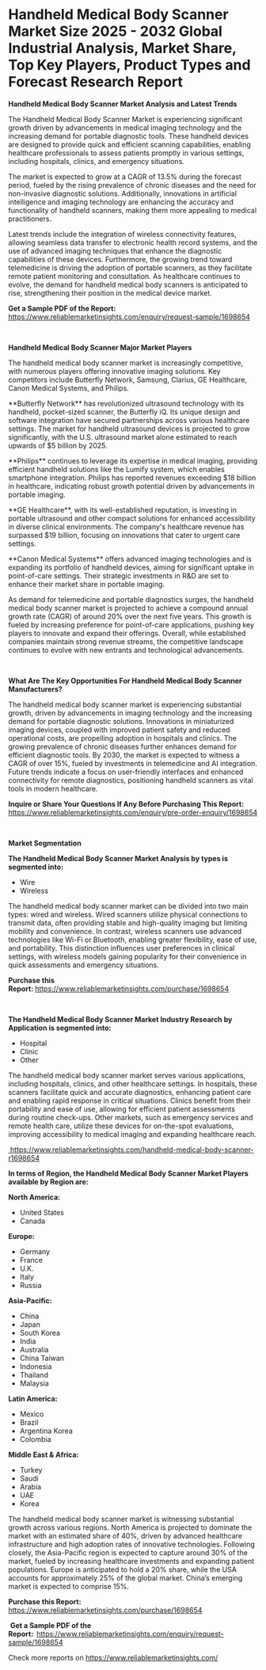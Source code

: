 <p><h1>Handheld Medical Body Scanner Market Size 2025 - 2032 Global Industrial Analysis, Market Share, Top Key Players, Product Types and Forecast Research Report</h1></p><p><strong>Handheld Medical Body Scanner Market Analysis and Latest Trends</strong></p>
<p><p>The Handheld Medical Body Scanner Market is experiencing significant growth driven by advancements in medical imaging technology and the increasing demand for portable diagnostic tools. These handheld devices are designed to provide quick and efficient scanning capabilities, enabling healthcare professionals to assess patients promptly in various settings, including hospitals, clinics, and emergency situations. </p><p>The market is expected to grow at a CAGR of 13.5% during the forecast period, fueled by the rising prevalence of chronic diseases and the need for non-invasive diagnostic solutions. Additionally, innovations in artificial intelligence and imaging technology are enhancing the accuracy and functionality of handheld scanners, making them more appealing to medical practitioners. </p><p>Latest trends include the integration of wireless connectivity features, allowing seamless data transfer to electronic health record systems, and the use of advanced imaging techniques that enhance the diagnostic capabilities of these devices. Furthermore, the growing trend toward telemedicine is driving the adoption of portable scanners, as they facilitate remote patient monitoring and consultation. As healthcare continues to evolve, the demand for handheld medical body scanners is anticipated to rise, strengthening their position in the medical device market.</p></p>
<p><strong>Get a Sample PDF of the Report:&nbsp;</strong> <a href="https://www.reliablemarketinsights.com/enquiry/request-sample/1698654?utm_campaign=3492&utm_medium=2&utm_source=Github&utm_content=ia&utm_term=27032025&utm_id=handheld-medical-body-scanner">https://www.reliablemarketinsights.com/enquiry/request-sample/1698654</a></p>
<p>&nbsp;</p>
<p><strong>Handheld Medical Body Scanner Major Market Players</strong></p>
<p><p>The handheld medical body scanner market is increasingly competitive, with numerous players offering innovative imaging solutions. Key competitors include Butterfly Network, Samsung, Clarius, GE Healthcare, Canon Medical Systems, and Philips. </p><p>**Butterfly Network** has revolutionized ultrasound technology with its handheld, pocket-sized scanner, the Butterfly iQ. Its unique design and software integration have secured partnerships across various healthcare settings. The market for handheld ultrasound devices is projected to grow significantly, with the U.S. ultrasound market alone estimated to reach upwards of $5 billion by 2025.</p><p>**Philips** continues to leverage its expertise in medical imaging, providing efficient handheld solutions like the Lumify system, which enables smartphone integration. Philips has reported revenues exceeding $18 billion in healthcare, indicating robust growth potential driven by advancements in portable imaging.</p><p>**GE Healthcare**, with its well-established reputation, is investing in portable ultrasound and other compact solutions for enhanced accessibility in diverse clinical environments. The company's healthcare revenue has surpassed $19 billion, focusing on innovations that cater to urgent care settings.</p><p>**Canon Medical Systems** offers advanced imaging technologies and is expanding its portfolio of handheld devices, aiming for significant uptake in point-of-care settings. Their strategic investments in R&D are set to enhance their market share in portable imaging.</p><p>As demand for telemedicine and portable diagnostics surges, the handheld medical body scanner market is projected to achieve a compound annual growth rate (CAGR) of around 20% over the next five years. This growth is fueled by increasing preference for point-of-care applications, pushing key players to innovate and expand their offerings. Overall, while established companies maintain strong revenue streams, the competitive landscape continues to evolve with new entrants and technological advancements.</p></p>
<p>&nbsp;</p>
<p><strong>What Are The Key Opportunities For Handheld Medical Body Scanner Manufacturers?</strong></p>
<p><p>The handheld medical body scanner market is experiencing substantial growth, driven by advancements in imaging technology and the increasing demand for portable diagnostic solutions. Innovations in miniaturized imaging devices, coupled with improved patient safety and reduced operational costs, are propelling adoption in hospitals and clinics. The growing prevalence of chronic diseases further enhances demand for efficient diagnostic tools. By 2030, the market is expected to witness a CAGR of over 15%, fueled by investments in telemedicine and AI integration. Future trends indicate a focus on user-friendly interfaces and enhanced connectivity for remote diagnostics, positioning handheld scanners as vital tools in modern healthcare.</p></p>
<p><strong>Inquire or Share Your Questions If Any Before Purchasing This Report:</strong> <a href="https://www.reliablemarketinsights.com/enquiry/pre-order-enquiry/1698654?utm_campaign=3492&utm_medium=2&utm_source=Github&utm_content=ia&utm_term=27032025&utm_id=handheld-medical-body-scanner">https://www.reliablemarketinsights.com/enquiry/pre-order-enquiry/1698654</a></p>
<p>&nbsp;</p>
<p><strong>Market Segmentation</strong></p>
<p><strong>The Handheld Medical Body Scanner Market Analysis by types is segmented into:</strong></p>
<p><ul><li>Wire</li><li>Wireless</li></ul></p>
<p><p>The handheld medical body scanner market can be divided into two main types: wired and wireless. Wired scanners utilize physical connections to transmit data, often providing stable and high-quality imaging but limiting mobility and convenience. In contrast, wireless scanners use advanced technologies like Wi-Fi or Bluetooth, enabling greater flexibility, ease of use, and portability. This distinction influences user preferences in clinical settings, with wireless models gaining popularity for their convenience in quick assessments and emergency situations.</p></p>
<p><strong>Purchase this Report:&nbsp;</strong><a href="https://www.reliablemarketinsights.com/purchase/1698654?utm_campaign=3492&utm_medium=2&utm_source=Github&utm_content=ia&utm_term=27032025&utm_id=handheld-medical-body-scanner">https://www.reliablemarketinsights.com/purchase/1698654</a></p>
<p>&nbsp;</p>
<p><strong>The Handheld Medical Body Scanner Market Industry Research by Application is segmented into:</strong></p>
<p><ul><li>Hospital</li><li>Clinic</li><li>Other</li></ul></p>
<p><p>The handheld medical body scanner market serves various applications, including hospitals, clinics, and other healthcare settings. In hospitals, these scanners facilitate quick and accurate diagnostics, enhancing patient care and enabling rapid response in critical situations. Clinics benefit from their portability and ease of use, allowing for efficient patient assessments during routine check-ups. Other markets, such as emergency services and remote health care, utilize these devices for on-the-spot evaluations, improving accessibility to medical imaging and expanding healthcare reach.</p></p>
<p><a href="https://www.reliablemarketinsights.com/handheld-medical-body-scanner-r1698654?utm_campaign=3492&utm_medium=2&utm_source=Github&utm_content=ia&utm_term=27032025&utm_id=handheld-medical-body-scanner">&nbsp;https://www.reliablemarketinsights.com/handheld-medical-body-scanner-r1698654</a></p>
<p><strong>In terms of Region, the Handheld Medical Body Scanner Market Players available by Region are:</strong></p>
<p>
    <p> <strong> North America: </strong>
        <ul>
            <li>United States</li>
            <li>Canada</li>
        </ul>
        </p> 
    <p> <strong> Europe: </strong>
        <ul>
            <li>Germany</li>
            <li>France</li>
            <li>U.K.</li>
            <li>Italy</li>
            <li>Russia</li>
        </ul>
        </p> 
    <p> <strong> Asia-Pacific: </strong>
        <ul>
            <li>China</li>
            <li>Japan</li>
            <li>South Korea</li>
            <li>India</li>
            <li>Australia</li>
            <li>China Taiwan</li>
            <li>Indonesia</li>
            <li>Thailand</li>
            <li>Malaysia</li>
        </ul>
        </p> 
    <p> <strong> Latin America: </strong>
        <ul>
            <li>Mexico</li>
            <li>Brazil</li>
            <li>Argentina Korea</li>
            <li>Colombia</li>
        </ul>
        </p> 
    <p> <strong> Middle East & Africa: </strong>
        <ul>
            <li>Turkey</li>
            <li>Saudi</li>
            <li>Arabia</li>
            <li>UAE</li>
            <li>Korea</li>
        </ul>
    </p>
    </p>
<p><p>The handheld medical body scanner market is witnessing substantial growth across various regions. North America is projected to dominate the market with an estimated share of 40%, driven by advanced healthcare infrastructure and high adoption rates of innovative technologies. Following closely, the Asia-Pacific region is expected to capture around 30% of the market, fueled by increasing healthcare investments and expanding patient populations. Europe is anticipated to hold a 20% share, while the USA accounts for approximately 25% of the global market. China’s emerging market is expected to comprise 15%.</p></p>
<p><strong>Purchase this Report: </strong><a href="https://www.reliablemarketinsights.com/purchase/1698654?utm_campaign=3492&utm_medium=2&utm_source=Github&utm_content=ia&utm_term=27032025&utm_id=handheld-medical-body-scanner">https://www.reliablemarketinsights.com/purchase/1698654</a></p>
<p>&nbsp;<strong>Get a Sample PDF of the Report:&nbsp;&nbsp;</strong><a href="https://www.reliablemarketinsights.com/enquiry/request-sample/1698654?utm_campaign=3492&utm_medium=2&utm_source=Github&utm_content=ia&utm_term=27032025&utm_id=handheld-medical-body-scanner">https://www.reliablemarketinsights.com/enquiry/request-sample/1698654</a></p>
<p><strong></strong></p>
<p>Check more reports on <a href="https://www.reliablemarketinsights.com/?utm_campaign=3492&utm_medium=2&utm_source=Github&utm_content=ia&utm_term=27032025&utm_id=handheld-medical-body-scanner">https://www.reliablemarketinsights.com/</a></p>